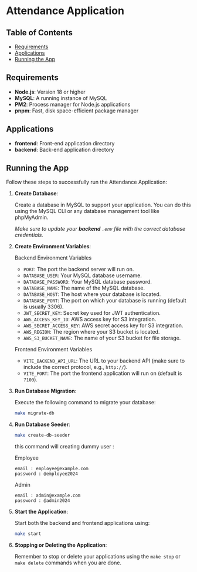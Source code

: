# Attendance Application

## Table of Contents

- [Requirements](#requirements)
- [Applications](#applications)
- [Running the App](#running-the-app)

## Requirements
- **Node.js**: Version 18 or higher
- **MySQL**: A running instance of MySQL
- **PM2**: Process manager for Node.js applications
- **pnpm**: Fast, disk space-efficient package manager

## Applications

- **frontend**: Front-end application directory
- **backend**: Back-end application directory


## Running the App

Follow these steps to successfully run the Attendance Application:

1. **Create Database**:

   Create a database in MySQL to support your application. You can do this using the MySQL CLI or any database management tool like phpMyAdmin.
   
   *Make sure to update your **backend** `.env` file with the correct database credentials.*

2. **Create Environment Variables**:
   
   Backend Environment Variables
    - `PORT`: The port the backend server will run on.
    - `DATABASE_USER`: Your MySQL database username.
    - `DATABASE_PASSWORD`: Your MySQL database password.
    - `DATABASE_NAME`: The name of the MySQL database.
    - `DATABASE_HOST`: The host where your database is located.
    - `DATABASE_PORT`: The port on which your database is running (default is usually 3306).
    - `JWT_SECRET_KEY`: Secret key used for JWT authentication.
    - `AWS_ACCESS_KEY_ID`: AWS access key for S3 integration.
    - `AWS_SECRET_ACCESS_KEY`: AWS secret access key for S3 integration.
    - `AWS_REGION`: The region where your S3 bucket is located.
    - `AWS_S3_BUCKET_NAME`: The name of your S3 bucket for file storage.

    Frontend Environment Variables
    - `VITE_BACKEND_API_URL`: The URL to your backend API (make sure to include the correct protocol, e.g., `http://`).
    - `VITE_PORT`: The port the frontend application will run on (default is `7100`).


3. **Run Database Migration**:
   
   Execute the following command to migrate your database:
   ```bash
   make migrate-db
   ```

4. **Run Database Seeder**:
   
   ```bash
   make create-db-seeder
   ```
   
   this command will creating dummy user :
  
   Employee
   ```
   email : employee@example.com
   password : @employee2024
   ```
   Admin
   ```
   email : admin@example.com
   password : @admin2024
   ```
   

5. **Start the Application**:
   
   Start both the backend and frontend applications using:
   ```bash
   make start
   ```

6. **Stopping or Deleting the Application**:
   
   Remember to stop or delete your applications using the `make stop` or `make delete` commands when you are done.

